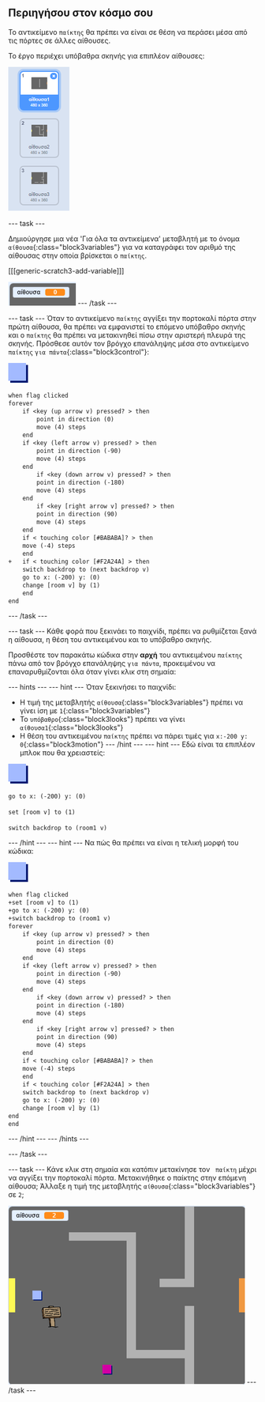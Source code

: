 ## Περιηγήσου στον κόσμο σου

Το αντικείμενο `παίκτης` θα πρέπει να είναι σε θέση να περάσει μέσα από τις πόρτες σε άλλες αίθουσες.

Το έργο περιέχει υπόβαθρα σκηνής για επιπλέον αίθουσες:

![στιγμιότυπο οθόνης](images/world-backdrops.png)

\--- task \---

Δημιούργησε μια νέα 'Για όλα τα αντικείμενα' μεταβλητή με το όνομα `αίθουσα`{:class="block3variables"} για να καταγράφει τον αριθμό της αίθουσας στην οποία βρίσκεται ο `παίκτης`.

[[[generic-scratch3-add-variable]]]

![στιγμιότυπο οθόνης](images/world-room.png) \--- /task \---

\--- task \--- Όταν το αντικείμενο `παίκτης` αγγίξει την πορτοκαλί πόρτα στην πρώτη αίθουσα, θα πρέπει να εμφανιστεί το επόμενο υπόβαθρο σκηνής και ο `παίκτης` θα πρέπει να μετακινηθεί πίσω στην αριστερή πλευρά της σκηνής. Πρόσθεσε αυτόν τον βρόγχο επανάληψης μέσα στο αντικείμενο `παίκτης` `για πάντα`{:class="block3control"}:

![παίκτης](images/player.png)

```blocks3
when flag clicked
forever
    if <key (up arrow v) pressed? > then
        point in direction (0)
        move (4) steps
    end
    if <key (left arrow v) pressed? > then
        point in direction (-90)
        move (4) steps
    end
        if <key (down arrow v) pressed? > then
        point in direction (-180)
        move (4) steps
    end
        if <key [right arrow v] pressed? > then
        point in direction (90)
        move (4) steps
    end
    if < touching color [#BABABA]? > then
    move (-4) steps
    end
+   if < touching color [#F2A24A] > then
    switch backdrop to (next backdrop v)
    go to x: (-200) y: (0)
    change [room v] by (1)
    end
end
```

\--- /task \---

\--- task \--- Κάθε φορά που ξεκινάει το παιχνίδι, πρέπει να ρυθμίζεται ξανά η αίθουσα, η θέση του αντικειμένου και το υπόβαθρο σκηνής.

Προσθέστε τον παρακάτω κώδικα στην **αρχή** του αντικειμένου `παίκτης` πάνω από τον βρόγχο επανάληψης `για πάντα`, προκειμένου να επαναρυθμίζονται όλα όταν γίνει κλικ στη σημαία:

\--- hints \--- \--- hint \--- Όταν ξεκινήσει το παιχνίδι:

+ Η τιμή της μεταβλητής `αίθουσα`{:class="block3variables"} πρέπει να γίνει ίση με `1`{:class="block3variables"}
+ Το `υπόβαθρο`{:class="block3looks"} πρέπει να γίνει `αίθουσα1`{:class="block3looks"}
+ Η θέση του αντικειμένου `παίκτης` πρέπει να πάρει τιμές για `x:-200 y: 0`{:class="block3motion"} \--- /hint \--- \--- hint \--- Εδώ είναι τα επιπλέον μπλοκ που θα χρειαστείς:

![παίκτης](images/player.png)

```blocks3
go to x: (-200) y: (0)

set [room v] to (1)

switch backdrop to (room1 v)
```

\--- /hint \--- \--- hint \--- Να πώς θα πρέπει να είναι η τελική μορφή του κώδικα:

![παίκτης](images/player.png)

```blocks3
when flag clicked
+set [room v] to (1)
+go to x: (-200) y: (0)
+switch backdrop to (room1 v)
forever
    if <key (up arrow v) pressed? > then
        point in direction (0)
        move (4) steps
    end
    if <key (left arrow v) pressed? > then
        point in direction (-90)
        move (4) steps
    end
        if <key (down arrow v) pressed? > then
        point in direction (-180)
        move (4) steps
    end
        if <key [right arrow v] pressed? > then
        point in direction (90)
        move (4) steps
    end
    if < touching color [#BABABA]? > then
    move (-4) steps
    end
    if < touching color [#F2A24A] > then
    switch backdrop to (next backdrop v)
    go to x: (-200) y: (0)
    change [room v] by (1)
end
end
```

\--- /hint \--- \--- /hints \---

\--- /task \---

\--- task \--- Κάνε κλικ στη σημαία και κατόπιν μετακίνησε τον ` παίκτη` μέχρι να αγγίξει την πορτοκαλί πόρτα. Μετακινήθηκε ο παίκτης στην επόμενη αίθουσα; Άλλαξε η τιμή της μεταβλητής `αίθουσα`{:class="block3variables"} σε `2`;

![στιγμιότυπο οθόνης](images/world-room-test.png) \--- /task \---